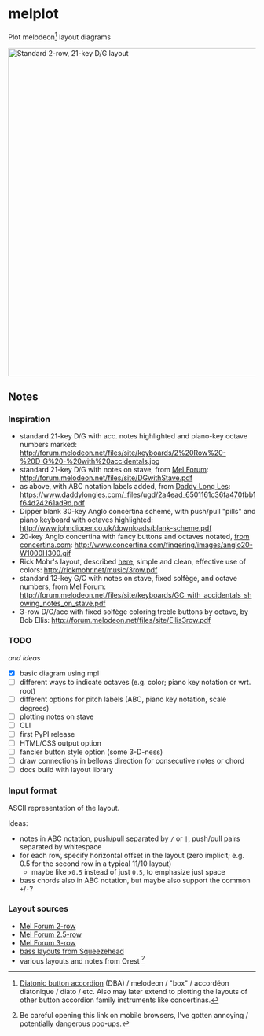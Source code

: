 # melplot

Plot melodeon[^dba] layout diagrams

<img src="https://user-images.githubusercontent.com/15079414/170173206-21f56181-58fd-41f0-922e-d630c9202582.png"
     alt="Standard 2-row, 21-key D/G layout"
     width="667"
     >

## Notes

### Inspiration

- standard 21-key D/G with acc. notes highlighted and piano-key octave numbers marked:
  <http://forum.melodeon.net/files/site/keyboards/2%20Row%20-%20D_G%20-%20with%20accidentals.jpg>
- standard 21-key D/G with notes on stave, from [Mel Forum](http://forum.melodeon.net):
  <http://forum.melodeon.net/files/site/DGwithStave.pdf>
- as above, with ABC notation labels added, from [Daddy Long Les](https://www.daddylongles.com/dg-melodeon-resources):
  <https://www.daddylongles.com/_files/ugd/2a4ead_6501161c36fa470fbb1f64d24261ad9d.pdf>
- Dipper blank 30-key Anglo concertina scheme, with push/pull "pills" and piano keyboard with octaves highlighted:
  <http://www.johndipper.co.uk/downloads/blank-scheme.pdf>
- 20-key Anglo concertina with fancy buttons and octaves notated, [from concertina.com](http://www.concertina.com/fingering/index.htm):
  <http://www.concertina.com/fingering/images/anglo20-W1000H300.gif>
- Rick Mohr's layout, described [here](http://rickmohr.net/music/melodeon.asp), simple and clean, effective use of colors:
  <http://rickmohr.net/music/3row.pdf>
- standard 12-key G/C with notes on stave, fixed solfège, and octave numbers, from Mel Forum:
  <http://forum.melodeon.net/files/site/keyboards/GC_with_accidentals_showing_notes_on_stave.pdf>
- 3-row D/G/acc with fixed solfège coloring treble buttons by octave, by Bob Ellis:
  <http://forum.melodeon.net/files/site/Ellis3row.pdf>

### TODO

_and ideas_

- [x] basic diagram using mpl
- [ ] different ways to indicate octaves (e.g. color; piano key notation or wrt. root)
- [ ] different options for pitch labels (ABC, piano key notation, scale degrees)
- [ ] plotting notes on stave
- [ ] CLI
- [ ] first PyPI release
- [ ] HTML/CSS output option
- [ ] fancier button style option (some 3-D-ness)
- [ ] draw connections in bellows direction for consecutive notes or chord
- [ ] docs build with layout library

### Input format

ASCII representation of the layout.

Ideas:

- notes in ABC notation, push/pull separated by `/` or `|`, push/pull pairs separated by whitespace
- for each row, specify horizontal offset in the layout (zero implicit; e.g. 0.5 for the second row in a typical 11/10 layout)
  - maybe like `x0.5` instead of just `0.5`, to emphasize just space
- bass chords also in ABC notation, but maybe also support the common `+`/`-`?

### Layout sources

- [Mel Forum 2-row](http://forum.melodeon.net/index.php/page,keyboard_2_row.html)
- [Mel Forum 2.5-row](http://forum.melodeon.net/index.php/page,keyboard_25_row.html)
- [Mel Forum 3-row](http://forum.melodeon.net/index.php/page,keyboard_3_row.html)
- [bass layouts from Squeezehead](http://squeezehead.com/keyboard-layouts/basses/LAYOUTS.html)
- [various layouts and notes from Orest](http://www.geocities.ws/kozulich/layouts.html) [^pop]

[^dba]: [Diatonic button accordion](https://en.wikipedia.org/wiki/Diatonic_button_accordion) (DBA) / melodeon / "box" / accordéon diatonique / diato / etc. Also may later extend to plotting the layouts of other button accordion family instruments like concertinas.
[^pop]: Be careful opening this link on mobile browsers, I've gotten annoying / potentially dangerous pop-ups.
